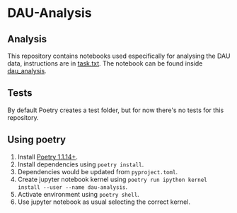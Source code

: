 # DAU-Analysis

## Analysis

This repository contains notebooks used especifically for analysing the DAU data, instructions are in [task.txt](task.txt). The notebook can be found inside [dau_analysis](./dau_analysis).

## Tests

By default Poetry creates a test folder, but for now there's no tests for this repository.

## Using poetry

1. Install [Poetry 1.1.14+](https://python-poetry.org/).
2. Install dependencies using `poetry install`.
3. Dependencies would be updated from `pyproject.toml`.
4. Create jupyter notebook kernel using `poetry run ipython kernel install --user --name dau-analysis`.
5. Activate environment using `poetry shell`.
6. Use jupyter notebook as usual selecting the correct kernel.
